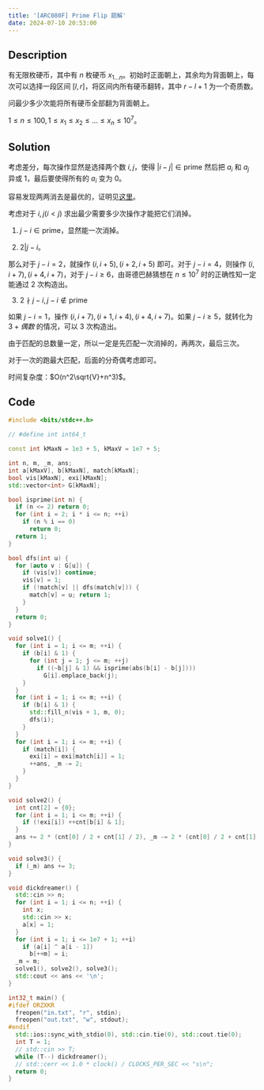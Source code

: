 ```yaml
---
title: '[ARC080F] Prime Flip 题解'
date: 2024-07-10 20:53:00
---
```


## Description

有无限枚硬币，其中有 $n$ 枚硬币 $x_{1\ldots n}$。初始时正面朝上，其余均为背面朝上，每次可以选择一段区间 $[l,r]$，将区间内所有硬币翻转，其中 $r-l+1$ 为一个奇质数。

问最少多少次能将所有硬币全部翻为背面朝上。

$1\leq n\leq 100, 1\leq x_1\leq x_2\leq\ldots\leq x_n\leq 10^7$。

## Solution

考虑差分，每次操作显然是选择两个数 $i,j$，使得 $|i-j|\in \text{prime}$ 然后把 $a_i$ 和 $a_j$ 异或 $1$，最后要使得所有的 $a_i$ 变为 $0$。

容易发现两两消去是最优的，证明见[这里](https://www.luogu.com.cn/article/t73a800r)。

考虑对于 $i,j(i<j)$ 求出最少需要多少次操作才能把它们消掉。

1. $j-i\in \text{prime}$，显然能一次消掉。

2. $2|j-i$。

那么对于 $j-i=2$，就操作 $(i,i+5),(i+2,i+5)$ 即可。对于 $j-i=4$，则操作 $(i,i+7),(i+4,i+7)$，对于 $j-i\geq 6$，由哥德巴赫猜想在 $n\leq 10^7$ 时的正确性知一定能通过 $2$ 次构造出。

3. $2∤j-i,j-i\notin\text{prime}$

如果 $j-i=1$，操作 $(i,i+7),(i+1,i+4),(i+4,i+7)$。如果 $j-i\geq 5$，就转化为 $3+偶数$ 的情况，可以 $3$ 次构造出。

由于匹配的总数量一定，所以一定是先匹配一次消掉的，再两次，最后三次。

对于一次的跑最大匹配，后面的分奇偶考虑即可。

时间复杂度：$O(n^2\sqrt{V}+n^3)$。

## Code

```cpp
#include <bits/stdc++.h>

// #define int int64_t

const int kMaxN = 1e3 + 5, kMaxV = 1e7 + 5;

int n, m, _m, ans;
int a[kMaxV], b[kMaxN], match[kMaxN];
bool vis[kMaxN], exi[kMaxN];
std::vector<int> G[kMaxN];

bool isprime(int n) {
  if (n <= 2) return 0;
  for (int i = 2; i * i <= n; ++i)
    if (n % i == 0)
      return 0;
  return 1;
}

bool dfs(int u) {
  for (auto v : G[u]) {
    if (vis[v]) continue;
    vis[v] = 1;
    if (!match[v] || dfs(match[v])) {
      match[v] = u; return 1;
    }
  }
  return 0;
}

void solve1() {
  for (int i = 1; i <= m; ++i) {
    if (b[i] & 1) {
      for (int j = 1; j <= m; ++j)
        if ((~b[j] & 1) && isprime(abs(b[i] - b[j])))
          G[i].emplace_back(j);
    }
  }
  for (int i = 1; i <= m; ++i) {
    if (b[i] & 1) {
      std::fill_n(vis + 1, m, 0);
      dfs(i);
    }
  }
  for (int i = 1; i <= m; ++i) {
    if (match[i]) {
      exi[i] = exi[match[i]] = 1;
      ++ans, _m -= 2;
    }
  }
}

void solve2() {
  int cnt[2] = {0};
  for (int i = 1; i <= m; ++i) {
    if (!exi[i]) ++cnt[b[i] & 1];
  }
  ans += 2 * (cnt[0] / 2 + cnt[1] / 2), _m -= 2 * (cnt[0] / 2 + cnt[1] / 2);
}

void solve3() {
  if (_m) ans += 3;
}

void dickdreamer() {
  std::cin >> n;
  for (int i = 1; i <= n; ++i) {
    int x;
    std::cin >> x;
    a[x] = 1;
  }
  for (int i = 1; i <= 1e7 + 1; ++i)
    if (a[i] ^ a[i - 1])
      b[++m] = i;
  _m = m;
  solve1(), solve2(), solve3();
  std::cout << ans << '\n';
}

int32_t main() {
#ifdef ORZXKR
  freopen("in.txt", "r", stdin);
  freopen("out.txt", "w", stdout);
#endif
  std::ios::sync_with_stdio(0), std::cin.tie(0), std::cout.tie(0);
  int T = 1;
  // std::cin >> T;
  while (T--) dickdreamer();
  // std::cerr << 1.0 * clock() / CLOCKS_PER_SEC << "s\n";
  return 0;
}
```